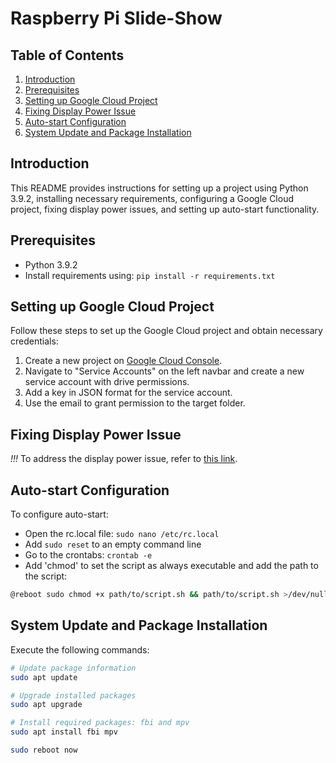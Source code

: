 # Raspberry Pi Slide-Show

## Table of Contents

1. [Introduction](#introduction)
2. [Prerequisites](#prerequisites)
3. [Setting up Google Cloud Project](#setting-up-google-cloud-project)
4. [Fixing Display Power Issue](#fixing-display-power-issue)
5. [Auto-start Configuration](#auto-start-configuration)
6. [System Update and Package Installation](#system-update-and-package-installation)

## Introduction

This README provides instructions for setting up a project using Python 3.9.2, installing necessary requirements, configuring a Google Cloud project, fixing display power issues, and setting up auto-start functionality.

## Prerequisites

- Python 3.9.2
- Install requirements using: `pip install -r requirements.txt`

## Setting up Google Cloud Project

Follow these steps to set up the Google Cloud project and obtain necessary credentials:

1. Create a new project on [Google Cloud Console](https://console.cloud.google.com/).
2. Navigate to "Service Accounts" on the left navbar and create a new service account with drive permissions.
3. Add a key in JSON format for the service account.
4. Use the email to grant permission to the target folder.

## Fixing Display Power Issue
*!!!*
To address the display power issue, refer to [this link](https://github.com/raspberrypi/firmware/issues/1224#issuecomment-1470791044).

## Auto-start Configuration

To configure auto-start:

- Open the rc.local file: `sudo nano /etc/rc.local`
- Add `sudo reset` to an empty command line
- Go to the crontabs: `crontab -e`
- Add 'chmod' to set the script as always executable and add the path to the script:
````bash
@reboot sudo chmod +x path/to/script.sh && path/to/script.sh >/dev/null 2>/dev/null
````

## System Update and Package Installation

Execute the following commands:

```bash
# Update package information
sudo apt update

# Upgrade installed packages
sudo apt upgrade

# Install required packages: fbi and mpv
sudo apt install fbi mpv
```
```bash
sudo reboot now
```